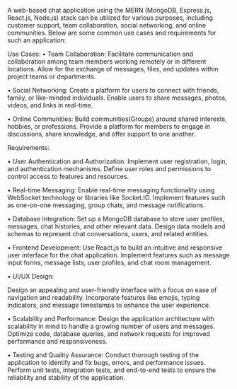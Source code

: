 A web-based chat application using the MERN (MongoDB, Express.js, React.js, Node.js) stack can be utilized for various purposes, including customer support, team collaboration, social networking, and online communities. Below are some common use cases and requirements for such an application:

Use Cases:
•	Team Collaboration:
Facilitate communication and collaboration among team members working remotely or in different locations.
Allow for the exchange of messages, files, and updates within project teams or departments.

•	Social Networking:
Create a platform for users to connect with friends, family, or like-minded individuals.
Enable users to share messages, photos, videos, and links in real-time.

•	Online Communities:
Build communities(Groups) around shared interests, hobbies, or professions. Provide a platform for members to engage in discussions, share knowledge, and offer support to one another.
 
Requirements:

•	User Authentication and Authorization:
Implement user registration, login, and authentication mechanisms.
Define user roles and permissions to control access to features and resources.

•	Real-time Messaging:
Enable real-time messaging functionality using WebSocket technology or libraries like Socket.IO.
Implement features such as one-on-one messaging, group chats, and message notifications.

•	Database Integration:
Set up a MongoDB database to store user profiles, messages, chat histories, and other relevant data.
Design data models and schemas to represent chat conversations, users, and related entities.
 
•	Frontend Development:
Use React.js to build an intuitive and responsive user interface for the chat application.
Implement features such as message input forms, message lists, user profiles, and chat room management.

•	UI/UX Design:

Design an appealing and user-friendly interface with a focus on ease of navigation and readability.
Incorporate features like emojis, typing indicators, and message timestamps to enhance the user experience.

•	Scalability and Performance:
Design the application architecture with scalability in mind to handle a growing number of users and messages.
Optimize code, database queries, and network requests for improved performance and responsiveness.

•	Testing and Quality Assurance:
Conduct thorough testing of the application to identify and fix bugs, errors, and performance issues.
Perform unit tests, integration tests, and end-to-end tests to ensure the reliability and stability of the application.


